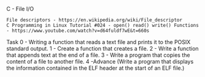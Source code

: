C - File I/O
	
	File descriptors - https://en.wikipedia.org/wiki/File_descriptor
	C Programming in Linux Tutorial #024 - open() read() write() Functions - https://www.youtube.com/watch?v=d64fuldf7wE&t=660s

Task 0 - Writing a function that reads a text file and prints it to the POSIX standard output.
     1 - Create a function that creates a file.
     2 - Write a function that appends text at the end of a file.
     3 - Write a program that copies the content of a file to another file.
     4 -Advance (Write a program that displays the information contained in the ELF header at the start of an ELF file.)

